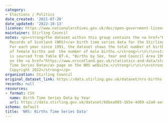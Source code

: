 ```yaml
---
category:
- Elections / Politics
date_created: '2021-07-28'
date_updated: '2022-10-13'
license: https://www.nationalarchives.gov.uk/doc/open-government-licence/version/3/
maintainer: Stirling Council
notes: <p><strong>The dataset within this group contains the <a href="https://www.nrscotland.gov.uk/">National
  Records of Scotland (NRS)</a> birth time series data for the Stirling Council area.
  For each year since 1991, the dataset shows the total number of births, the number
  of female births and  the number of male births.</strong>\r\n\r\n<strong>The dataset
  is sourced from Table BT.4, "Births by Sex, Year and Council Area 1991 to 2021",
  on the <a href="https://www.nrscotland.gov.uk/statistics-and-data/statistics/statistics-by-theme/vital-events/births/births-time-series-data">Births
  Time Series Data</a> page on the NRS website.</strong>\r\n\r\n<strong>\xa9 Crown
  Copyright 2022</strong></p>
organization: Stirling Council
original_dataset_link: https://data.stirling.gov.uk/dataset/nrs-births-time-series-data
records: null
resources:
- format: CSV
  name: Birth Time Series Data by Year
  url: https://data.stirling.gov.uk/dataset/68bea085-165e-4d09-a2a0-aeac64e596a1/resource/aababce8-6227-4bee-803b-d535c69fd6ff/download/20220712-stirling-council-nrs-birth-time-series-data-1991-to-2021.csv
schema: default
title: 'NRS: Births Time Series Data'
---
```

